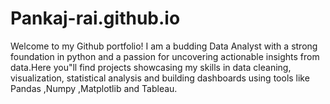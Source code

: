 # Pankaj-rai.github.io
Welcome to my Github portfolio! I am a budding Data Analyst with a strong foundation in python and a passion for uncovering actionable insights from data.Here you"ll find projects showcasing my skills in data cleaning, visualization, statistical analysis and building dashboards using tools like Pandas ,Numpy ,Matplotlib and Tableau.
